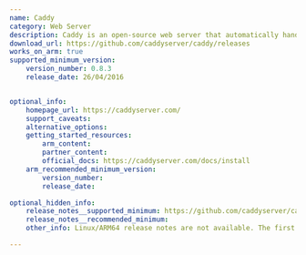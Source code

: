 ```yaml
---
name: Caddy
category: Web Server
description: Caddy is an open-source web server that automatically handles HTTPS, simplifying web deployment with its easy configuration and built-in security features.
download_url: https://github.com/caddyserver/caddy/releases
works_on_arm: true
supported_minimum_version:
    version_number: 0.8.3
    release_date: 26/04/2016


optional_info:
    homepage_url: https://caddyserver.com/
    support_caveats:
    alternative_options:
    getting_started_resources:
        arm_content:
        partner_content:
        official_docs: https://caddyserver.com/docs/install
    arm_recommended_minimum_version:
        version_number:
        release_date:

optional_hidden_info:
    release_notes__supported_minimum: https://github.com/caddyserver/caddy/releases/tag/v0.8.3
    release_notes__recommended_minimum:
    other_info: Linux/ARM64 release notes are not available. The first Linux/ARM64 tar is available in version 0.8.3.

---
```

